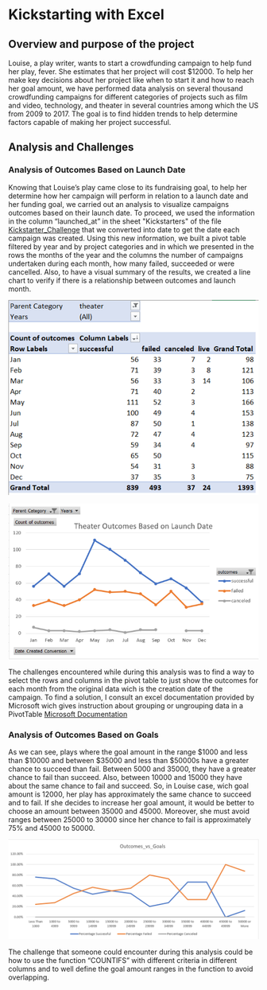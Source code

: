 # Kickstarting with Excel

## Overview and purpose of the project
Louise, a play writer, wants to start a crowdfunding campaign to help fund her play, fever. She estimates that her project will cost $12000. 
To help her make key decisions about her project like when to start it and how to reach her goal amount, we have performed data analysis on 
several thousand crowdfunding campaigns for different categories of projects such as film and video, technology, and theater in several countries 
among which the US from 2009 to 2017. The goal is to find hidden trends to help determine factors capable of making her project successful. 

## Analysis and Challenges

### Analysis of Outcomes Based on Launch Date
Knowing that Louise’s play came close to its fundraising goal, to help her determine how her campaign will perform in relation to a launch date 
and her funding goal, we carried out an analysis to visualize campaigns outcomes based on their launch date. To proceed, we used the information in 
the column “launched_at” in the sheet "Kickstarters" of the file [Kickstarter_Challenge](https://github.com/valerielnd/Kickstarter-analysis/blob/main/Kickstarter_Challenge.xlsx) that we converted into date to get the date each campaign was created. Using this new information, 
we built a pivot table  filtered by year and by project categories and in which we presented in the rows the months of the year and the columns the 
number of campaigns undertaken during each month, how many failed, succeeded or were cancelled. Also, to have a visual summary of the results, 
we created a line chart to verify if there is a relationship between outcomes and launch month.

![Pivot_table_outcome_based_launch_date](https://github.com/valerielnd/Kickstarter-analysis/blob/main/Pivot_table_outcome_based_launch_date.png)

![Chart_line_outcome_based_launch_date](https://github.com/valerielnd/Kickstarter-analysis/blob/main/Outcome_based_launch_date.png)

The challenges encountered while during this analysis was to find a way to select the rows and columns in the pivot table to just show the outcomes for 
each month from the original data wich is the creation date of the campaign. To find a solution, I consult an excel documentation provided by Microsoft 
wich gives instruction about grouping or ungrouping data in a PivotTable [Microsoft Documentation](https://support.microsoft.com/en-us/office/group-or-ungroup-data-in-a-pivottable-c9d1ddd0-6580-47d1-82bc-c84a5a340725?ui=en-us&rs=en-us&ad=us)

### Analysis of Outcomes Based on Goals

As we can see, plays where the goal amount in the range $1000 and less than $10000 and between $35000 and less than $50000s have a greater chance to succeed 
than fail. Between 5000 and 35000, they have a greater chance to fail than succeed. Also, between 10000 and 15000 they have about the same chance to fail and 
succeed. So, in Louise case, wich goal amount is 12000, her play has approximately the same chance to succeed and to fail. If she decides to increase her goal 
amount, it would be better to choose an amount between 35000 and 45000. Moreover, she must avoid ranges between 25000 to 30000 since her chance to fail is 
approximately 75% and 45000 to 50000.

![Outome_vs_goal](https://github.com/valerielnd/Kickstarter-analysis/blob/main/Outcome_vs_Goals.png)

The challenge that someone could encounter during this analysis could be how to use the function “COUNTIFS” with different criteria in different columns and to 
well define the goal amount ranges in the function to avoid overlapping.
